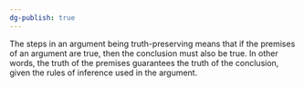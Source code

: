 ```yaml
---
dg-publish: true
---
```

The steps in an argument being truth-preserving means that if the premises of an argument are true, then the conclusion must also be true. In other words, the truth of the premises guarantees the truth of the conclusion, given the rules of inference used in the argument.